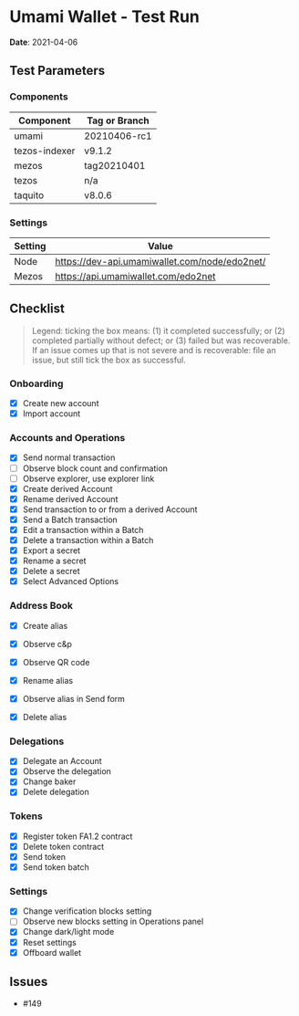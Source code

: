 # Umami Wallet - Test Run

**Date**: 2021-04-06

## Test Parameters

### Components

| Component | Tag or Branch |
|--|--|
| umami | 20210406-rc1 |
| tezos-indexer | v9.1.2 |
| mezos | tag20210401 |
| tezos | n/a |
| taquito | v8.0.6 |

### Settings

| Setting | Value |
|--|--|
| Node | https://dev-api.umamiwallet.com/node/edo2net/ |
| Mezos | https://api.umamiwallet.com/edo2net |

## Checklist

> Legend: ticking the box means: (1) it completed successfully; or (2) completed partially without defect; or (3) failed but was recoverable. If an issue comes up that is not severe and is recoverable: file an issue, but still tick the box as successful.

### Onboarding
- [X] Create new account
- [X] Import account

### Accounts and Operations
- [X] Send normal transaction
- [ ] Observe block count and confirmation
- [ ] Observe explorer, use explorer link
- [X] Create derived Account
- [X] Rename derived Account
- [X] Send transaction to or from a derived Account
- [X] Send a Batch transaction
- [X] Edit a transaction within a Batch
- [X] Delete a transaction within a Batch
- [X] Export a secret
- [X] Rename a secret
- [X] Delete a secret
- [X] Select Advanced Options

### Address Book
- [X] Create alias
- [X] Observe c&p 
- [X] Observe QR code
- [X] Rename alias
- [X] Observe alias in Send form
- [X] Delete alias


### Delegations
- [X] Delegate an Account
- [X] Observe the delegation
- [X] Change baker
- [X] Delete delegation

### Tokens
- [X] Register token FA1.2 contract
- [X] Delete token contract
- [X] Send token
- [X] Send token batch

### Settings
- [X] Change verification blocks setting 
- [ ] Observe new blocks setting in Operations panel
- [X] Change dark/light mode
- [X] Reset settings
- [X] Offboard wallet

## Issues
* #149
